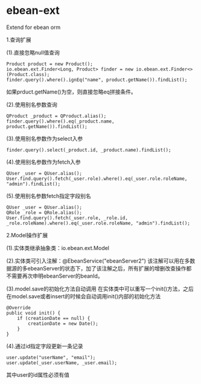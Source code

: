 # ebean-ext
Extend for ebean orm

1.查询扩展

(1).直接忽略null值查询

    Product product = new Product();
    io.ebean.ext.Finder<Long, Product> finder = new io.ebean.ext.Finder<>(Product.class);
    finder.query().where().ignEq("name", product.getName()).findList();
    
如果prduct.getName()为空，则直接忽略eq拼接条件。

(2).使用别名参数查询

    QProduct _product = QProduct.alias();
    finder.query().where().eq(_product.name, product.getName()).findList();

(3).使用别名参数作为select入参

    finder.query().select(_product.id, _product.name).findList();

(4).使用别名参数作为fetch入参
    
    QUser _user = QUser.alias();
    User.find.query().fetch(_user.role).where().eq(_user.role.roleName, "admin").findList();
    
(5).使用别名参数fetch指定字段别名

    QUser _user = QUser.alias();
    QRole _role = QRole.alias();
    User.find.query().fetch(_user.role, _role.id, _role.roleName).where().eq(_user.role.roleName, "admin").findList();
    
2.Model操作扩展

(1).实体类继承抽象类：io.ebean.ext.Model

(2).实体类可引入注解：@EbeanService("ebeanServer2")
该注解可以用在多数据源的多ebeanServer的状态下，加了该注解之后，所有扩展的增删改查操作都不需要再次申明ebeanServer的beanId。

(3).model.save的初始化方法自动调用
在实体类中可以重写一个init()方法，之后在model.save或者insert的时候会自动调用init()内部的初始化方法

    @Override
    public void init() {
        if (creationDate == null) {
            creationDate = new Date();
        }
    }
    
(4).通过id指定字段更新一条记录

    user.update("userName", "email");
    user.update(_user.userName, _user.email);
    
其中user的id属性必须有值


